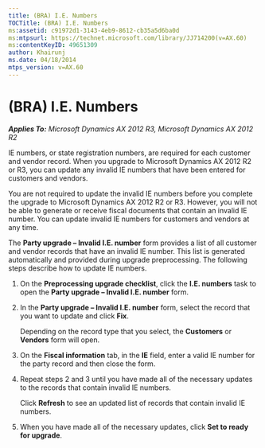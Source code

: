 ```yaml
---
title: (BRA) I.E. Numbers
TOCTitle: (BRA) I.E. Numbers
ms:assetid: c91972d1-3143-4eb9-8612-cb35a5d6ba0d
ms:mtpsurl: https://technet.microsoft.com/library/JJ714200(v=AX.60)
ms:contentKeyID: 49651309
author: Khairunj
ms.date: 04/18/2014
mtps_version: v=AX.60
---
```


# (BRA) I.E. Numbers 


_**Applies To:** Microsoft Dynamics AX 2012 R3, Microsoft Dynamics AX 2012 R2_

IE numbers, or state registration numbers, are required for each customer and vendor record. When you upgrade to Microsoft Dynamics AX 2012 R2 or R3, you can update any invalid IE numbers that have been entered for customers and vendors.

You are not required to update the invalid IE numbers before you complete the upgrade to Microsoft Dynamics AX 2012 R2 or R3. However, you will not be able to generate or receive fiscal documents that contain an invalid IE number. You can update invalid IE numbers for customers and vendors at any time.

The **Party upgrade – Invalid I.E. number** form provides a list of all customer and vendor records that have an invalid IE number. This list is generated automatically and provided during upgrade preprocessing. The following steps describe how to update IE numbers.

1.  On the **Preprocessing upgrade checklist**, click the **I.E. numbers** task to open the **Party upgrade – Invalid I.E. number** form.

2.  In the **Party upgrade – Invalid I.E. number** form, select the record that you want to update and click **Fix**.
    
    Depending on the record type that you select, the **Customers** or **Vendors** form will open.

3.  On the **Fiscal information** tab, in the **IE** field, enter a valid IE number for the party record and then close the form.

4.  Repeat steps 2 and 3 until you have made all of the necessary updates to the records that contain invalid IE numbers.
    
    Click **Refresh** to see an updated list of records that contain invalid IE numbers.

5.  When you have made all of the necessary updates, click **Set to ready for upgrade**.

  


